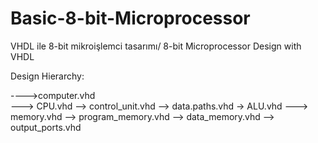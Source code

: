 # Basic-8-bit-Microprocessor
VHDL ile 8-bit mikroişlemci tasarımı/ 8-bit Microprocessor Design with VHDL


Design Hierarchy:

---->computer.vhd  
        ---> CPU.vhd
              --> control_unit.vhd
              --> data.paths.vhd
                  -> ALU.vhd
        ---> memory.vhd
              --> program_memory.vhd
              --> data_memory.vhd
              --> output_ports.vhd   
